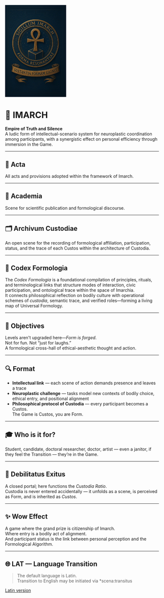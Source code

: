 <img src="/images/logo_imarhc.jpg" alt="Imarch Logo" width="200" />


# 🏰 IMARCH  
**Empire of Truth and Silence**  
A ludic form of intellectual-scenario system for neuroplastic coordination among participants, with a synergistic effect on personal efficiency through immersion in the Game.

---

## 📜 Acta  
All acts and provisions adopted within the framework of Imarch.

---

## 🧠 Academia  
Scene for scientific publication and formological discourse.

---

## 🗂 Archivum Custodiae  
An open scene for the recording of formological affiliation, participation, status, and the trace of each Custos within the architecture of Custodia.

---

## 📘 Codex Formologia  
The *Codex Formologia* is a foundational compilation of principles, rituals, and terminological links that structure modes of interaction, civic participation, and ontological trace within the space of Imarchia.  
It connects philosophical reflection on bodily culture with operational schemes of *custodia*, semantic trace, and verified roles—forming a living map of Universal Formology.

---

## 🎯 Objectives  
Levels aren't upgraded here—*Form is forged*.  
Not for fun. Not “just for laughs.”  
A formological cross-hall of ethical-aesthetic thought and action.

---

## 🔍 Format  
- **Intellectual link** — each scene of action demands presence and leaves a trace  
- **Neuroplastic challenge** — tasks model new contexts of bodily choice, ethical entry, and positional alignment  
- **Philosophical protocol of Custodia** — every participant becomes a Custos.  
The Game is Custos, you are Form.

---

## 🎓 Who is it for?  
Student, candidate, doctoral researcher, doctor, artist — even a janitor, if they feel the Transition — they’re in the Game.

---

## 🚪 Debilitatus Exitus  
A closed portal; here functions the *Custodia Ratio*.  
Custodia is never entered accidentally — it unfolds as a scene, is perceived as Form, and is inherited as *Custos*.

---

## ✨ Wow Effect  
A game where the grand prize is citizenship of Imarch.  
Where entry is a bodily act of alignment.  
And participant status is the link between personal perception and the Formological Algorithm.

---

## 🌐 LAT — Language Transition  
> The default language is Latin.  
> Transition to English may be initiated via *scena:transitus

<a href="https://imarch.sbs/" class="lang-switch">Latin version</a>


